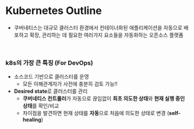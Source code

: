 # Kubernetes Outline

- 쿠버네티스는 대규모 클러스터 환경에서 컨테이너화된 애플리케이션을 자동으로 배포하고 확장, 관리하는 데 필요한 여러가지 요소들을 자동화하는 오픈소스 플랫폼

<br>

### k8s의 가장 큰 특징 (For DevOps)

- 소스코드 기반으로 클러스터를 운영
  - 모든 이해관계자가 사전에 충분히 검토 가능!!
- **Desired state**로 클러스터를 관리
  - **쿠버네티스 컨트롤러**가 자동으로 끊임없이 **최초 의도한 상태**와 **현재 실행 중인 상태**를 확인/비교
  - 차이점을 발견하면 현재 상태를 **자동**으로 처음에 의도한 상태로 변경 (**self-healing**)